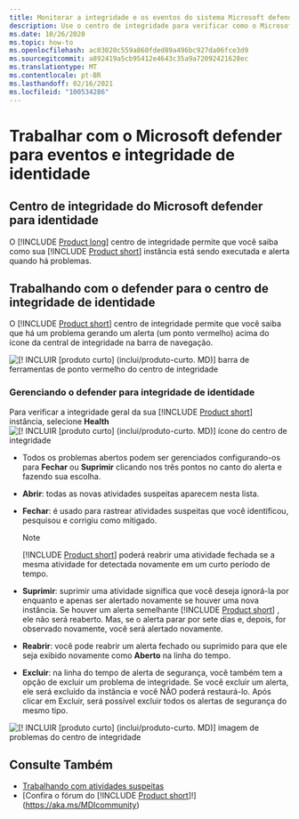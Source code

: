 ```yaml
---
title: Monitorar a integridade e os eventos do sistema Microsoft defender for Identity
description: Use o centro de integridade para verificar como o Microsoft defender for Identity Service está funcionando e seja alertado sobre possíveis problemas e exibir eventos do sistema no Visualizador de eventos.
ms.date: 10/26/2020
ms.topic: how-to
ms.openlocfilehash: ac03020c559a860fded89a496bc927da06fce3d9
ms.sourcegitcommit: a892419a5cb95412e4643c35a9a72092421628ec
ms.translationtype: MT
ms.contentlocale: pt-BR
ms.lasthandoff: 02/16/2021
ms.locfileid: "100534286"
---
```

# <a name="work-with-microsoft-defender-for-identity-health-and-events"></a>Trabalhar com o Microsoft defender para eventos e integridade de identidade

## <a name="microsoft-defender-for-identity-health-center"></a>Centro de integridade do Microsoft defender para identidade

O [!INCLUDE [Product long](includes/product-long.md)] centro de integridade permite que você saiba como sua [!INCLUDE [Product short](includes/product-short.md)] instância está sendo executada e alerta quando há problemas.

## <a name="working-with-the-defender-for-identity-health-center"></a>Trabalhando com o defender para o centro de integridade de identidade

O [!INCLUDE [Product short](includes/product-short.md)] centro de integridade permite que você saiba que há um problema gerando um alerta (um ponto vermelho) acima do ícone da central de integridade na barra de navegação.

![[! INCLUIR [produto curto] (inclui/produto-curto. MD)] barra de ferramentas de ponto vermelho do centro de integridade](media/health-bar.png)

### <a name="managing-defender-for-identity-health"></a>Gerenciando o defender para integridade de identidade

Para verificar a integridade geral da sua [!INCLUDE [Product short](includes/product-short.md)] instância, selecione **Health** ![ [! INCLUIR [produto curto] (inclui/produto-curto. MD)] ícone do centro de integridade](media/red-dot.png)

- Todos os problemas abertos podem ser gerenciados configurando-os para **Fechar** ou **Suprimir** clicando nos três pontos no canto do alerta e fazendo sua escolha.

- **Abrir**: todas as novas atividades suspeitas aparecem nesta lista.

- **Fechar**: é usado para rastrear atividades suspeitas que você identificou, pesquisou e corrigiu como mitigado.

    > [!NOTE]
    > [!INCLUDE [Product short](includes/product-short.md)] poderá reabrir uma atividade fechada se a mesma atividade for detectada novamente em um curto período de tempo.

- **Suprimir**: suprimir uma atividade significa que você deseja ignorá-la por enquanto e apenas ser alertado novamente se houver uma nova instância. Se houver um alerta semelhante [!INCLUDE [Product short](includes/product-short.md)] , ele não será reaberto. Mas, se o alerta parar por sete dias e, depois, for observado novamente, você será alertado novamente.

- **Reabrir**: você pode reabrir um alerta fechado ou suprimido para que ele seja exibido novamente como **Aberto** na linha do tempo.

- **Excluir**: na linha do tempo de alerta de segurança, você também tem a opção de excluir um problema de integridade. Se você excluir um alerta, ele será excluído da instância e você NÃO poderá restaurá-lo. Após clicar em Excluir, será possível excluir todos os alertas de segurança do mesmo tipo.

![[! INCLUIR [produto curto] (inclui/produto-curto. MD)] imagem de problemas do centro de integridade](media/health-issue.png)

## <a name="see-also"></a>Consulte Também

- [Trabalhando com atividades suspeitas](working-with-suspicious-activities.md)
- [Confira o fórum do [!INCLUDE [Product short](includes/product-short.md)]!](https://aka.ms/MDIcommunity)
